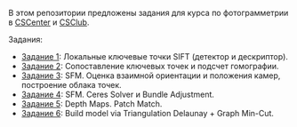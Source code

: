 В этом репозитории предложены задания для курса по фотограмметрии в [CSCenter](https://compscicenter.ru/courses/photogrammetry/) и [CSClub](https://compsciclub.ru/courses/photogrammetry/).

Задания:

 - [Задание 1](https://github.com/PhotogrammetryCourse/PhotogrammetryTasks2021/tree/task01): Локальные ключевые точки SIFT (детектор и дескриптор).
 - [Задание 2](https://github.com/PhotogrammetryCourse/PhotogrammetryTasks2021/tree/task02): Сопоставление ключевых точек и подсчет гомографии.
 - [Задание 3](https://github.com/PhotogrammetryCourse/PhotogrammetryTasks2021/tree/task03): SFM. Оценка взаимной ориентации и положения камер, построение облака точек.
 - [Задание 4](https://github.com/PhotogrammetryCourse/PhotogrammetryTasks2021/tree/task04): SFM. Ceres Solver и Bundle Adjustment.
 - [Задание 5](https://github.com/PhotogrammetryCourse/PhotogrammetryTasks2021/tree/task05): Depth Maps. Patch Match.
 - [Задание 6](https://github.com/PhotogrammetryCourse/PhotogrammetryTasks2021/tree/task06): Build model via Triangulation Delaunay + Graph Min-Cut.
